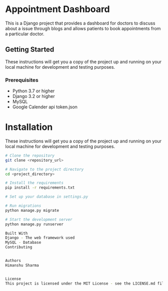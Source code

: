 # Appointment Dashboard 

This is a Django project that provides a dashboard for doctors to discuss about a issue through blogs and allows patients to book appointments from a particular doctor.

## Getting Started

These instructions will get you a copy of the project up and running on your local machine for development and testing purposes.

### Prerequisites

- Python 3.7 or higher
- Django 3.2 or higher
- MySQL
- Google Calender api token.json
# Installation

These instructions will get you a copy of the project up and running on your local machine for development and testing purposes.

```bash
# Clone the repository
git clone <repository_url>

# Navigate to the project directory
cd <project_directory>

# Install the requirements
pip install -r requirements.txt

# Set up your database in settings.py

# Run migrations
python manage.py migrate

# Start the development server
python manage.py runserver

Built With
Django - The web framework used
MySQL - Database
Contributing


Authors
Himanshu Sharma


License
This project is licensed under the MIT License - see the LICENSE.md file for details



